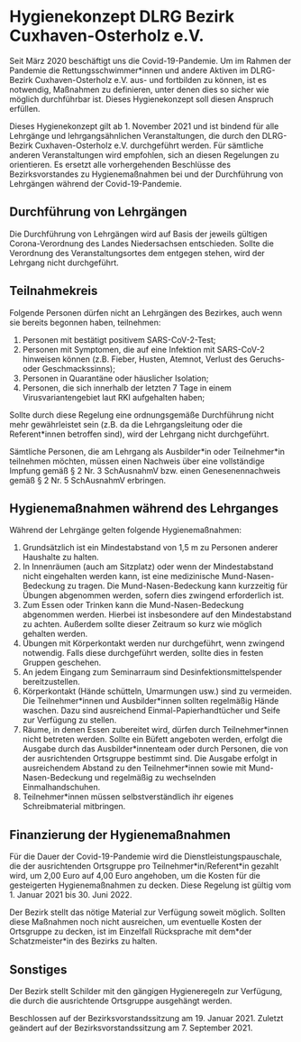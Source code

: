 # Hygienekonzept DLRG Bezirk Cuxhaven-Osterholz e.V.

Seit März 2020 beschäftigt uns die Covid-19-Pandemie. Um im Rahmen der Pandemie die Rettungsschwimmer\*innen und andere Aktiven im DLRG-Bezirk Cuxhaven-Osterholz e.V. aus- und fortbilden zu können, ist es notwendig, Maßnahmen zu definieren, unter denen dies so sicher wie möglich durchführbar ist. Dieses Hygienekonzept soll diesen Anspruch erfüllen. 

Dieses Hygienekonzept gilt ab 1. November 2021 und ist bindend für alle Lehrgänge und lehrgangsähnlichen Veranstaltungen, die durch den DLRG-Bezirk Cuxhaven-Osterholz e.V. durchgeführt werden. Für sämtliche anderen Veranstaltungen wird empfohlen, sich an diesen Regelungen zu orientieren. Es ersetzt alle vorhergehenden Beschlüsse des Bezirksvorstandes zu Hygienemaßnahmen bei und der Durchführung von Lehrgängen während der Covid-19-Pandemie.

## Durchführung von Lehrgängen

Die Durchführung von Lehrgängen wird auf Basis der jeweils gültigen Corona-Verordnung des Landes Niedersachsen entschieden. Sollte die Verordnung des Veranstaltungsortes dem entgegen stehen, wird der Lehrgang nicht durchgeführt. 

## Teilnahmekreis

Folgende Personen dürfen nicht an Lehrgängen des Bezirkes, auch wenn sie bereits begonnen haben, teilnehmen:

1. Personen mit bestätigt positivem SARS-CoV-2-Test;
1. Personen mit Symptomen, die auf eine Infektion mit SARS-CoV-2 hinweisen können (z.B. Fieber, Husten, Atemnot, Verlust des Geruchs- oder Geschmackssinns); 
1. Personen in Quarantäne oder häuslicher Isolation;
1. Personen, die sich innerhalb der letzten 7 Tage in einem Virusvariantengebiet laut RKI aufgehalten haben;

Sollte durch diese Regelung eine ordnungsgemäße Durchführung nicht mehr gewährleistet sein (z.B. da die Lehrgangsleitung oder die Referent\*innen betroffen sind), wird der Lehrgang nicht durchgeführt.

Sämtliche Personen, die am Lehrgang als Ausbilder\*in oder Teilnehmer\*in teilnehmen möchten, müssen einen Nachweis über eine vollständige Impfung gemäß § 2 Nr. 3 SchAusnahmV bzw. einen Genesenennachweis gemäß § 2 Nr. 5 SchAusnahmV erbringen.

## Hygienemaßnahmen während des Lehrganges

Während der Lehrgänge gelten folgende Hygienemaßnahmen:
1. Grundsätzlich ist ein Mindestabstand von 1,5 m zu Personen anderer Haushalte zu halten.
1. In Innenräumen (auch am Sitzplatz) oder wenn der Mindestabstand nicht eingehalten werden kann, ist eine medizinische Mund-Nasen-Bedeckung zu tragen. Die Mund-Nasen-Bedeckung kann kurzzeitig für Übungen abgenommen werden, sofern dies zwingend erforderlich ist.
1. Zum Essen oder Trinken kann die Mund-Nasen-Bedeckung abgenommen werden. Hierbei ist insbesondere auf den Mindestabstand zu achten. Außerdem sollte dieser Zeitraum so kurz wie möglich gehalten werden.
1. Übungen mit Körperkontakt werden nur durchgeführt, wenn zwingend notwendig. Falls diese durchgeführt werden, sollte dies in festen Gruppen geschehen.
1. An jedem Eingang zum Seminarraum sind Desinfektionsmittelspender bereitzustellen.
1. Körperkontakt (Hände schütteln, Umarmungen usw.) sind zu vermeiden. Die Teilnehmer\*innen und Ausbilder\*innen sollten regelmäßig Hände waschen. Dazu sind ausreichend Einmal-Papierhandtücher und Seife zur Verfügung zu stellen.
1. Räume, in denen Essen zubereitet wird, dürfen durch Teilnehmer\*innen nicht betreten werden. Sollte ein Büfett angeboten werden, erfolgt die Ausgabe durch das Ausbilder\*innenteam oder durch Personen, die von der ausrichtenden Ortsgruppe bestimmt sind. Die Ausgabe erfolgt in ausreichendem Abstand zu den Teilnehmer\*innen sowie mit Mund-Nasen-Bedeckung und regelmäßig zu wechselnden Einmalhandschuhen.
1. Teilnehmer\*innen müssen selbstverständlich ihr eigenes Schreibmaterial mitbringen.

## Finanzierung der Hygienemaßnahmen

Für die Dauer der Covid-19-Pandemie wird die Dienstleistungspauschale, die der ausrichtenden Ortsgruppe pro Teilnehmer\*in/Referent\*in gezahlt wird, um 2,00 Euro auf 4,00 Euro angehoben, um die Kosten für die gesteigerten Hygienemaßnahmen zu decken. Diese Regelung ist gültig vom 1. Januar 2021 bis 30. Juni 2022. 

Der Bezirk stellt das nötige Material zur Verfügung soweit möglich. Sollten diese Maßnahmen noch nicht ausreichen, um eventuelle Kosten der Ortsgruppe zu decken, ist im Einzelfall Rücksprache mit dem\*der Schatzmeister\*in des Bezirks zu halten.

## Sonstiges

Der Bezirk stellt Schilder mit den gängigen Hygieneregeln zur Verfügung, die durch die ausrichtende Ortsgruppe ausgehängt werden.

Beschlossen auf der Bezirksvorstandssitzung am 19. Januar 2021. Zuletzt geändert auf der Bezirksvorstandssitzung am 7. September 2021.

